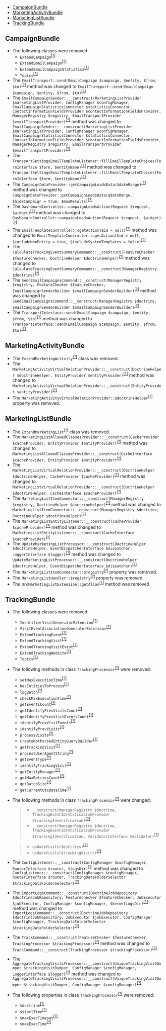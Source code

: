 - [CampaignBundle](#campaignbundle)
- [MarketingActivityBundle](#marketingactivitybundle)
- [MarketingListBundle](#marketinglistbundle)
- [TrackingBundle](#trackingbundle)

CampaignBundle
--------------
* The following classes were removed:
   - `ExtendCampaign`<sup>[[?]](https://github.com/oroinc/OroCRMMarketingBundle/tree/5.0.0/src/Oro/Bundle/CampaignBundle/Model/ExtendCampaign.php#L5 "Oro\Bundle\CampaignBundle\Model\ExtendCampaign")</sup>
   - `ExtendEmailCampaign`<sup>[[?]](https://github.com/oroinc/OroCRMMarketingBundle/tree/5.0.0/src/Oro/Bundle/CampaignBundle/Model/ExtendEmailCampaign.php#L5 "Oro\Bundle\CampaignBundle\Model\ExtendEmailCampaign")</sup>
   - `ExtendEmailCampaignStatistics`<sup>[[?]](https://github.com/oroinc/OroCRMMarketingBundle/tree/5.0.0/src/Oro/Bundle/CampaignBundle/Model/ExtendEmailCampaignStatistics.php#L5 "Oro\Bundle\CampaignBundle\Model\ExtendEmailCampaignStatistics")</sup>
   - `Topics`<sup>[[?]](https://github.com/oroinc/OroCRMMarketingBundle/tree/5.0.0/src/Oro/Bundle/CampaignBundle/Async/Topics.php#L8 "Oro\Bundle\CampaignBundle\Async\Topics")</sup>
* The `EmailTransport::send(EmailCampaign $campaign, $entity, $from, $to)`<sup>[[?]](https://github.com/oroinc/OroCRMMarketingBundle/tree/5.0.0/src/Oro/Bundle/CampaignBundle/Transport/EmailTransport.php#L50 "Oro\Bundle\CampaignBundle\Transport\EmailTransport")</sup> method was changed to `EmailTransport::send(EmailCampaign $campaign, $entity, $from, $to)`<sup>[[?]](https://github.com/oroinc/OroCRMMarketingBundle/tree/5.1.0-rc.2/src/Oro/Bundle/CampaignBundle/Transport/EmailTransport.php#L50 "Oro\Bundle\CampaignBundle\Transport\EmailTransport")</sup>
* The `EmailCampaignSender::__construct(MarketingListProvider $marketingListProvider, ConfigManager $configManager, EmailCampaignStatisticsConnector $statisticsConnector, ContactInformationFieldsProvider $contactInformationFieldsProvider, ManagerRegistry $registry, EmailTransportProvider $emailTransportProvider)`<sup>[[?]](https://github.com/oroinc/OroCRMMarketingBundle/tree/5.0.0/src/Oro/Bundle/CampaignBundle/Model/EmailCampaignSender.php#L72 "Oro\Bundle\CampaignBundle\Model\EmailCampaignSender")</sup> method was changed to `EmailCampaignSender::__construct(MarketingListProvider $marketingListProvider, ConfigManager $configManager, EmailCampaignStatisticsConnector $statisticsConnector, ContactInformationFieldsProvider $contactInformationFieldsProvider, ManagerRegistry $registry, EmailTransportProvider $emailTransportProvider)`<sup>[[?]](https://github.com/oroinc/OroCRMMarketingBundle/tree/5.1.0-rc.2/src/Oro/Bundle/CampaignBundle/Model/EmailCampaignSender.php#L72 "Oro\Bundle\CampaignBundle\Model\EmailCampaignSender")</sup>
* The `TransportSettingsEmailTemplateListener::fillEmailTemplateChoices(FormInterface $form, $entityName)`<sup>[[?]](https://github.com/oroinc/OroCRMMarketingBundle/tree/5.0.0/src/Oro/Bundle/CampaignBundle/Form/EventListener/TransportSettingsEmailTemplateListener.php#L91 "Oro\Bundle\CampaignBundle\Form\EventListener\TransportSettingsEmailTemplateListener")</sup> method was changed to `TransportSettingsEmailTemplateListener::fillEmailTemplateChoices(FormInterface $form, $entityName)`<sup>[[?]](https://github.com/oroinc/OroCRMMarketingBundle/tree/5.1.0-rc.2/src/Oro/Bundle/CampaignBundle/Form/EventListener/TransportSettingsEmailTemplateListener.php#L87 "Oro\Bundle\CampaignBundle\Form\EventListener\TransportSettingsEmailTemplateListener")</sup>
* The `CampaignDataProvider::getCampaignLeadsData($dateRange)`<sup>[[?]](https://github.com/oroinc/OroCRMMarketingBundle/tree/5.0.0/src/Oro/Bundle/CampaignBundle/Dashboard/CampaignDataProvider.php#L50 "Oro\Bundle\CampaignBundle\Dashboard\CampaignDataProvider")</sup> method was changed to `CampaignDataProvider::getCampaignLeadsData($dateRange, $hideCampaign = true, $maxResults)`<sup>[[?]](https://github.com/oroinc/OroCRMMarketingBundle/tree/5.1.0-rc.2/src/Oro/Bundle/CampaignBundle/Dashboard/CampaignDataProvider.php#L45 "Oro\Bundle\CampaignBundle\Dashboard\CampaignDataProvider")</sup>
* The `DashboardController::campaignLeadsAction(Request $request, $widget)`<sup>[[?]](https://github.com/oroinc/OroCRMMarketingBundle/tree/5.0.0/src/Oro/Bundle/CampaignBundle/Controller/Dashboard/DashboardController.php#L45 "Oro\Bundle\CampaignBundle\Controller\Dashboard\DashboardController")</sup> method was changed to `DashboardController::campaignLeadsAction(Request $request, $widget)`<sup>[[?]](https://github.com/oroinc/OroCRMMarketingBundle/tree/5.1.0-rc.2/src/Oro/Bundle/CampaignBundle/Controller/Dashboard/DashboardController.php#L43 "Oro\Bundle\CampaignBundle\Controller\Dashboard\DashboardController")</sup>
* The `EmailTemplateController::cgetAction($id = null)`<sup>[[?]](https://github.com/oroinc/OroCRMMarketingBundle/tree/5.0.0/src/Oro/Bundle/CampaignBundle/Controller/Api/Rest/EmailTemplateController.php#L28 "Oro\Bundle\CampaignBundle\Controller\Api\Rest\EmailTemplateController")</sup> method was changed to `EmailTemplateController::cgetAction($id = null, $includeNonEntity = true, $includeSystemTemplates = false)`<sup>[[?]](https://github.com/oroinc/OroCRMMarketingBundle/tree/5.1.0-rc.2/src/Oro/Bundle/CampaignBundle/Controller/Api/Rest/EmailTemplateController.php#L24 "Oro\Bundle\CampaignBundle\Controller\Api\Rest\EmailTemplateController")</sup>
* The `CalculateTrackingEventSummaryCommand::__construct(FeatureChecker $featureChecker, DoctrineHelper $doctrineHelper)`<sup>[[?]](https://github.com/oroinc/OroCRMMarketingBundle/tree/5.0.0/src/Oro/Bundle/CampaignBundle/Command/CalculateTrackingEventSummaryCommand.php#L30 "Oro\Bundle\CampaignBundle\Command\CalculateTrackingEventSummaryCommand")</sup> method was changed to `CalculateTrackingEventSummaryCommand::__construct(ManagerRegistry $doctrine)`<sup>[[?]](https://github.com/oroinc/OroCRMMarketingBundle/tree/5.1.0-rc.2/src/Oro/Bundle/CampaignBundle/Command/CalculateTrackingEventSummaryCommand.php#L31 "Oro\Bundle\CampaignBundle\Command\CalculateTrackingEventSummaryCommand")</sup>
* The `SendEmailCampaignsCommand::__construct(ManagerRegistry $registry, FeatureChecker $featureChecker, EmailCampaignSenderBuilder $emailCampaignSenderBuilder)`<sup>[[?]](https://github.com/oroinc/OroCRMMarketingBundle/tree/5.0.0/src/Oro/Bundle/CampaignBundle/Command/SendEmailCampaignsCommand.php#L28 "Oro\Bundle\CampaignBundle\Command\SendEmailCampaignsCommand")</sup> method was changed to `SendEmailCampaignsCommand::__construct(ManagerRegistry $doctrine, EmailCampaignSenderBuilder $emailCampaignSenderBuilder)`<sup>[[?]](https://github.com/oroinc/OroCRMMarketingBundle/tree/5.1.0-rc.2/src/Oro/Bundle/CampaignBundle/Command/SendEmailCampaignsCommand.php#L29 "Oro\Bundle\CampaignBundle\Command\SendEmailCampaignsCommand")</sup>
* The `TransportInterface::send(EmailCampaign $campaign, $entity, $from, $to)`<sup>[[?]](https://github.com/oroinc/OroCRMMarketingBundle/tree/5.0.0/src/Oro/Bundle/CampaignBundle/Transport/TransportInterface.php#L16 "Oro\Bundle\CampaignBundle\Transport\TransportInterface")</sup> method was changed to `TransportInterface::send(EmailCampaign $campaign, $entity, $from, $to)`<sup>[[?]](https://github.com/oroinc/OroCRMMarketingBundle/tree/5.1.0-rc.2/src/Oro/Bundle/CampaignBundle/Transport/TransportInterface.php#L19 "Oro\Bundle\CampaignBundle\Transport\TransportInterface")</sup>

MarketingActivityBundle
-----------------------
* The `ExtendMarketingActivity`<sup>[[?]](https://github.com/oroinc/OroCRMMarketingBundle/tree/5.0.0/src/Oro/Bundle/MarketingActivityBundle/Model/ExtendMarketingActivity.php#L11 "Oro\Bundle\MarketingActivityBundle\Model\ExtendMarketingActivity")</sup> class was removed.
* The `MarketingActivityVirtualRelationProvider::__construct(DoctrineHelper $doctrineHelper, EntityProvider $entityProvider)`<sup>[[?]](https://github.com/oroinc/OroCRMMarketingBundle/tree/5.0.0/src/Oro/Bundle/MarketingActivityBundle/Provider/MarketingActivityVirtualRelationProvider.php#L33 "Oro\Bundle\MarketingActivityBundle\Provider\MarketingActivityVirtualRelationProvider")</sup> method was changed to `MarketingActivityVirtualRelationProvider::__construct(EntityProvider $entityProvider)`<sup>[[?]](https://github.com/oroinc/OroCRMMarketingBundle/tree/5.1.0-rc.2/src/Oro/Bundle/MarketingActivityBundle/Provider/MarketingActivityVirtualRelationProvider.php#L20 "Oro\Bundle\MarketingActivityBundle\Provider\MarketingActivityVirtualRelationProvider")</sup>
* The `MarketingActivityVirtualRelationProvider::$doctrineHelper`<sup>[[?]](https://github.com/oroinc/OroCRMMarketingBundle/tree/5.0.0/src/Oro/Bundle/MarketingActivityBundle/Provider/MarketingActivityVirtualRelationProvider.php#L21 "Oro\Bundle\MarketingActivityBundle\Provider\MarketingActivityVirtualRelationProvider::$doctrineHelper")</sup> property was removed.

MarketingListBundle
-------------------
* The `ExtendMarketingList`<sup>[[?]](https://github.com/oroinc/OroCRMMarketingBundle/tree/5.0.0/src/Oro/Bundle/MarketingListBundle/Model/ExtendMarketingList.php#L5 "Oro\Bundle\MarketingListBundle\Model\ExtendMarketingList")</sup> class was removed.
* The `MarketingListAllowedClassesProvider::__construct(CacheProvider $cacheProvider, EntityProvider $entityProvider)`<sup>[[?]](https://github.com/oroinc/OroCRMMarketingBundle/tree/5.0.0/src/Oro/Bundle/MarketingListBundle/Provider/MarketingListAllowedClassesProvider.php#L26 "Oro\Bundle\MarketingListBundle\Provider\MarketingListAllowedClassesProvider")</sup> method was changed to `MarketingListAllowedClassesProvider::__construct(CacheInterface $cacheProvider, EntityProvider $entityProvider)`<sup>[[?]](https://github.com/oroinc/OroCRMMarketingBundle/tree/5.1.0-rc.2/src/Oro/Bundle/MarketingListBundle/Provider/MarketingListAllowedClassesProvider.php#L19 "Oro\Bundle\MarketingListBundle\Provider\MarketingListAllowedClassesProvider")</sup>
* The `MarketingListVirtualRelationProvider::__construct(DoctrineHelper $doctrineHelper, CacheProvider $cacheProvider)`<sup>[[?]](https://github.com/oroinc/OroCRMMarketingBundle/tree/5.0.0/src/Oro/Bundle/MarketingListBundle/Provider/MarketingListVirtualRelationProvider.php#L30 "Oro\Bundle\MarketingListBundle\Provider\MarketingListVirtualRelationProvider")</sup> method was changed to `MarketingListVirtualRelationProvider::__construct(DoctrineHelper $doctrineHelper, CacheInterface $cacheProvider)`<sup>[[?]](https://github.com/oroinc/OroCRMMarketingBundle/tree/5.1.0-rc.2/src/Oro/Bundle/MarketingListBundle/Provider/MarketingListVirtualRelationProvider.php#L23 "Oro\Bundle\MarketingListBundle\Provider\MarketingListVirtualRelationProvider")</sup>
* The `MarketingListItemConnector::__construct(ManagerRegistry $registry, DoctrineHelper $doctrineHelper)`<sup>[[?]](https://github.com/oroinc/OroCRMMarketingBundle/tree/5.0.0/src/Oro/Bundle/MarketingListBundle/Model/MarketingListItemConnector.php#L24 "Oro\Bundle\MarketingListBundle\Model\MarketingListItemConnector")</sup> method was changed to `MarketingListItemConnector::__construct(ManagerRegistry $doctrine, DoctrineHelper $doctrineHelper)`<sup>[[?]](https://github.com/oroinc/OroCRMMarketingBundle/tree/5.1.0-rc.2/src/Oro/Bundle/MarketingListBundle/Model/MarketingListItemConnector.php#L18 "Oro\Bundle\MarketingListBundle\Model\MarketingListItemConnector")</sup>
* The `MarketingListEntityListener::__construct(CacheProvider $cacheProvider)`<sup>[[?]](https://github.com/oroinc/OroCRMMarketingBundle/tree/5.0.0/src/Oro/Bundle/MarketingListBundle/EventListener/MarketingListEntityListener.php#L19 "Oro\Bundle\MarketingListBundle\EventListener\MarketingListEntityListener")</sup> method was changed to `MarketingListEntityListener::__construct(CacheInterface $cacheProvider)`<sup>[[?]](https://github.com/oroinc/OroCRMMarketingBundle/tree/5.1.0-rc.2/src/Oro/Bundle/MarketingListBundle/EventListener/MarketingListEntityListener.php#L16 "Oro\Bundle\MarketingListBundle\EventListener\MarketingListEntityListener")</sup>
* The `UpdateMarketingListProcessor::__construct(DoctrineHelper $doctrineHelper, EventDispatcherInterface $dispatcher, LoggerInterface $logger)`<sup>[[?]](https://github.com/oroinc/OroCRMMarketingBundle/tree/5.0.0/src/Oro/Bundle/MarketingListBundle/Async/UpdateMarketingListProcessor.php#L36 "Oro\Bundle\MarketingListBundle\Async\UpdateMarketingListProcessor")</sup> method was changed to `UpdateMarketingListProcessor::__construct(DoctrineHelper $doctrineHelper, EventDispatcherInterface $dispatcher)`<sup>[[?]](https://github.com/oroinc/OroCRMMarketingBundle/tree/5.1.0-rc.2/src/Oro/Bundle/MarketingListBundle/Async/UpdateMarketingListProcessor.php#L31 "Oro\Bundle\MarketingListBundle\Async\UpdateMarketingListProcessor")</sup>
* The `MarketingListItemConnector::$registry`<sup>[[?]](https://github.com/oroinc/OroCRMMarketingBundle/tree/5.0.0/src/Oro/Bundle/MarketingListBundle/Model/MarketingListItemConnector.php#L17 "Oro\Bundle\MarketingListBundle\Model\MarketingListItemConnector::$registry")</sup> property was removed.
* The `MarketingListHandler::$registry`<sup>[[?]](https://github.com/oroinc/OroCRMMarketingBundle/tree/5.0.0/src/Oro/Bundle/MarketingListBundle/Form/Handler/MarketingListHandler.php#L38 "Oro\Bundle\MarketingListBundle\Form\Handler\MarketingListHandler::$registry")</sup> property was removed.
* The `OroMarketingListExtension::getAlias`<sup>[[?]](https://github.com/oroinc/OroCRMMarketingBundle/tree/5.0.0/src/Oro/Bundle/MarketingListBundle/DependencyInjection/OroMarketingListExtension.php#L34 "Oro\Bundle\MarketingListBundle\DependencyInjection\OroMarketingListExtension::getAlias")</sup> method was removed.

TrackingBundle
--------------
* The following classes were removed:
   - `IdentifierVisitGeneratorExtension`<sup>[[?]](https://github.com/oroinc/OroCRMMarketingBundle/tree/5.0.0/src/Oro/Bundle/TrackingBundle/Tools/IdentifierVisitGeneratorExtension.php#L13 "Oro\Bundle\TrackingBundle\Tools\IdentifierVisitGeneratorExtension")</sup>
   - `VisitEventAssociationGeneratorExtension`<sup>[[?]](https://github.com/oroinc/OroCRMMarketingBundle/tree/5.0.0/src/Oro/Bundle/TrackingBundle/Tools/VisitEventAssociationGeneratorExtension.php#L14 "Oro\Bundle\TrackingBundle\Tools\VisitEventAssociationGeneratorExtension")</sup>
   - `ExtendTrackingEvent`<sup>[[?]](https://github.com/oroinc/OroCRMMarketingBundle/tree/5.0.0/src/Oro/Bundle/TrackingBundle/Model/ExtendTrackingEvent.php#L5 "Oro\Bundle\TrackingBundle\Model\ExtendTrackingEvent")</sup>
   - `ExtendTrackingVisit`<sup>[[?]](https://github.com/oroinc/OroCRMMarketingBundle/tree/5.0.0/src/Oro/Bundle/TrackingBundle/Model/ExtendTrackingVisit.php#L5 "Oro\Bundle\TrackingBundle\Model\ExtendTrackingVisit")</sup>
   - `ExtendTrackingVisitEvent`<sup>[[?]](https://github.com/oroinc/OroCRMMarketingBundle/tree/5.0.0/src/Oro/Bundle/TrackingBundle/Model/ExtendTrackingVisitEvent.php#L5 "Oro\Bundle\TrackingBundle\Model\ExtendTrackingVisitEvent")</sup>
   - `ExtendTrackingWebsite`<sup>[[?]](https://github.com/oroinc/OroCRMMarketingBundle/tree/5.0.0/src/Oro/Bundle/TrackingBundle/Model/ExtendTrackingWebsite.php#L5 "Oro\Bundle\TrackingBundle\Model\ExtendTrackingWebsite")</sup>
   - `Topics`<sup>[[?]](https://github.com/oroinc/OroCRMMarketingBundle/tree/5.0.0/src/Oro/Bundle/TrackingBundle/Async/Topics.php#L5 "Oro\Bundle\TrackingBundle\Async\Topics")</sup>
* The following methods in class `TrackingProcessor`<sup>[[?]](https://github.com/oroinc/OroCRMMarketingBundle/tree/5.0.0/src/Oro/Bundle/TrackingBundle/Processor/TrackingProcessor.php#L85 "Oro\Bundle\TrackingBundle\Processor\TrackingProcessor")</sup> were removed:
   - `setMaxExecutionTime`<sup>[[?]](https://github.com/oroinc/OroCRMMarketingBundle/tree/5.0.0/src/Oro/Bundle/TrackingBundle/Processor/TrackingProcessor.php#L85 "Oro\Bundle\TrackingBundle\Processor\TrackingProcessor::setMaxExecutionTime")</sup>
   - `hasEntitiesToProcess`<sup>[[?]](https://github.com/oroinc/OroCRMMarketingBundle/tree/5.0.0/src/Oro/Bundle/TrackingBundle/Processor/TrackingProcessor.php#L96 "Oro\Bundle\TrackingBundle\Processor\TrackingProcessor::hasEntitiesToProcess")</sup>
   - `logBatch`<sup>[[?]](https://github.com/oroinc/OroCRMMarketingBundle/tree/5.0.0/src/Oro/Bundle/TrackingBundle/Processor/TrackingProcessor.php#L181 "Oro\Bundle\TrackingBundle\Processor\TrackingProcessor::logBatch")</sup>
   - `checkMaxExecutionTime`<sup>[[?]](https://github.com/oroinc/OroCRMMarketingBundle/tree/5.0.0/src/Oro/Bundle/TrackingBundle/Processor/TrackingProcessor.php#L198 "Oro\Bundle\TrackingBundle\Processor\TrackingProcessor::checkMaxExecutionTime")</sup>
   - `getEventsCount`<sup>[[?]](https://github.com/oroinc/OroCRMMarketingBundle/tree/5.0.0/src/Oro/Bundle/TrackingBundle/Processor/TrackingProcessor.php#L217 "Oro\Bundle\TrackingBundle\Processor\TrackingProcessor::getEventsCount")</sup>
   - `getIdentifyPrevVisitsCount`<sup>[[?]](https://github.com/oroinc/OroCRMMarketingBundle/tree/5.0.0/src/Oro/Bundle/TrackingBundle/Processor/TrackingProcessor.php#L230 "Oro\Bundle\TrackingBundle\Processor\TrackingProcessor::getIdentifyPrevVisitsCount")</sup>
   - `getIdentifyPrevVisitEventsCount`<sup>[[?]](https://github.com/oroinc/OroCRMMarketingBundle/tree/5.0.0/src/Oro/Bundle/TrackingBundle/Processor/TrackingProcessor.php#L253 "Oro\Bundle\TrackingBundle\Processor\TrackingProcessor::getIdentifyPrevVisitEventsCount")</sup>
   - `identifyPrevVisitEvents`<sup>[[?]](https://github.com/oroinc/OroCRMMarketingBundle/tree/5.0.0/src/Oro/Bundle/TrackingBundle/Processor/TrackingProcessor.php#L274 "Oro\Bundle\TrackingBundle\Processor\TrackingProcessor::identifyPrevVisitEvents")</sup>
   - `identifyPrevVisits`<sup>[[?]](https://github.com/oroinc/OroCRMMarketingBundle/tree/5.0.0/src/Oro/Bundle/TrackingBundle/Processor/TrackingProcessor.php#L316 "Oro\Bundle\TrackingBundle\Processor\TrackingProcessor::identifyPrevVisits")</sup>
   - `processVisits`<sup>[[?]](https://github.com/oroinc/OroCRMMarketingBundle/tree/5.0.0/src/Oro/Bundle/TrackingBundle/Processor/TrackingProcessor.php#L454 "Oro\Bundle\TrackingBundle\Processor\TrackingProcessor::processVisits")</sup>
   - `createNotParsedEntityQueryBuilder`<sup>[[?]](https://github.com/oroinc/OroCRMMarketingBundle/tree/5.0.0/src/Oro/Bundle/TrackingBundle/Processor/TrackingProcessor.php#L474 "Oro\Bundle\TrackingBundle\Processor\TrackingProcessor::createNotParsedEntityQueryBuilder")</sup>
   - `getTrackingVisit`<sup>[[?]](https://github.com/oroinc/OroCRMMarketingBundle/tree/5.0.0/src/Oro/Bundle/TrackingBundle/Processor/TrackingProcessor.php#L544 "Oro\Bundle\TrackingBundle\Processor\TrackingProcessor::getTrackingVisit")</sup>
   - `processUserAgentString`<sup>[[?]](https://github.com/oroinc/OroCRMMarketingBundle/tree/5.0.0/src/Oro/Bundle/TrackingBundle/Processor/TrackingProcessor.php#L605 "Oro\Bundle\TrackingBundle\Processor\TrackingProcessor::processUserAgentString")</sup>
   - `getEventType`<sup>[[?]](https://github.com/oroinc/OroCRMMarketingBundle/tree/5.0.0/src/Oro/Bundle/TrackingBundle/Processor/TrackingProcessor.php#L632 "Oro\Bundle\TrackingBundle\Processor\TrackingProcessor::getEventType")</sup>
   - `identifyTrackingVisit`<sup>[[?]](https://github.com/oroinc/OroCRMMarketingBundle/tree/5.0.0/src/Oro/Bundle/TrackingBundle/Processor/TrackingProcessor.php#L666 "Oro\Bundle\TrackingBundle\Processor\TrackingProcessor::identifyTrackingVisit")</sup>
   - `getEntityManager`<sup>[[?]](https://github.com/oroinc/OroCRMMarketingBundle/tree/5.0.0/src/Oro/Bundle/TrackingBundle/Processor/TrackingProcessor.php#L694 "Oro\Bundle\TrackingBundle\Processor\TrackingProcessor::getEntityManager")</sup>
   - `getMaxRetriesCount`<sup>[[?]](https://github.com/oroinc/OroCRMMarketingBundle/tree/5.0.0/src/Oro/Bundle/TrackingBundle/Processor/TrackingProcessor.php#L711 "Oro\Bundle\TrackingBundle\Processor\TrackingProcessor::getMaxRetriesCount")</sup>
   - `getBatchSize`<sup>[[?]](https://github.com/oroinc/OroCRMMarketingBundle/tree/5.0.0/src/Oro/Bundle/TrackingBundle/Processor/TrackingProcessor.php#L721 "Oro\Bundle\TrackingBundle\Processor\TrackingProcessor::getBatchSize")</sup>
   - `getCurrentUtcDateTime`<sup>[[?]](https://github.com/oroinc/OroCRMMarketingBundle/tree/5.0.0/src/Oro/Bundle/TrackingBundle/Processor/TrackingProcessor.php#L731 "Oro\Bundle\TrackingBundle\Processor\TrackingProcessor::getCurrentUtcDateTime")</sup>
* The following methods in class `TrackingProcessor`<sup>[[?]](https://github.com/oroinc/OroCRMMarketingBundle/tree/5.1.0-rc.2/src/Oro/Bundle/TrackingBundle/Processor/TrackingProcessor.php#L35 "Oro\Bundle\TrackingBundle\Processor\TrackingProcessor")</sup> were changed:
  > - `__construct(ManagerRegistry $doctrine, TrackingEventIdentificationProvider $trackingIdentification)`<sup>[[?]](https://github.com/oroinc/OroCRMMarketingBundle/tree/5.0.0/src/Oro/Bundle/TrackingBundle/Processor/TrackingProcessor.php#L70 "Oro\Bundle\TrackingBundle\Processor\TrackingProcessor")</sup>
  > - `__construct(ManagerRegistry $doctrine, TrackingEventIdentificationProvider $trackingIdentification, ValidatorInterface $validator)`<sup>[[?]](https://github.com/oroinc/OroCRMMarketingBundle/tree/5.1.0-rc.2/src/Oro/Bundle/TrackingBundle/Processor/TrackingProcessor.php#L35 "Oro\Bundle\TrackingBundle\Processor\TrackingProcessor")</sup>

  > - `updateVisits($entities)`<sup>[[?]](https://github.com/oroinc/OroCRMMarketingBundle/tree/5.0.0/src/Oro/Bundle/TrackingBundle/Processor/TrackingProcessor.php#L370 "Oro\Bundle\TrackingBundle\Processor\TrackingProcessor")</sup>
  > - `updateVisits($trackingVisits)`<sup>[[?]](https://github.com/oroinc/OroCRMMarketingBundle/tree/5.1.0-rc.2/src/Oro/Bundle/TrackingBundle/Processor/TrackingProcessor.php#L105 "Oro\Bundle\TrackingBundle\Processor\TrackingProcessor")</sup>

* The `ConfigListener::__construct(ConfigManager $configManager, RouterInterface $router, $logsDir)`<sup>[[?]](https://github.com/oroinc/OroCRMMarketingBundle/tree/5.0.0/src/Oro/Bundle/TrackingBundle/EventListener/ConfigListener.php#L28 "Oro\Bundle\TrackingBundle\EventListener\ConfigListener")</sup> method was changed to `ConfigListener::__construct(ConfigManager $configManager, RouterInterface $router, TrackingDataFolderSelector $trackingDataFolderSelector)`<sup>[[?]](https://github.com/oroinc/OroCRMMarketingBundle/tree/5.1.0-rc.2/src/Oro/Bundle/TrackingBundle/EventListener/ConfigListener.php#L30 "Oro\Bundle\TrackingBundle\EventListener\ConfigListener")</sup>
* The `ImportLogsCommand::__construct(DoctrineJobRepository $doctrineJobRepository, FeatureChecker $featureChecker, JobExecutor $jobExecutor, ConfigManager $configManager, $kernelLogsDir)`<sup>[[?]](https://github.com/oroinc/OroCRMMarketingBundle/tree/5.0.0/src/Oro/Bundle/TrackingBundle/Command/ImportLogsCommand.php#L40 "Oro\Bundle\TrackingBundle\Command\ImportLogsCommand")</sup> method was changed to `ImportLogsCommand::__construct(DoctrineJobRepository $doctrineJobRepository, JobExecutor $jobExecutor, ConfigManager $configManager, TrackingDataFolderSelector $trackingDataFolderSelector)`<sup>[[?]](https://github.com/oroinc/OroCRMMarketingBundle/tree/5.1.0-rc.2/src/Oro/Bundle/TrackingBundle/Command/ImportLogsCommand.php#L41 "Oro\Bundle\TrackingBundle\Command\ImportLogsCommand")</sup>
* The `TrackCommand::__construct(FeatureChecker $featureChecker, TrackingProcessor $trackingProcessor)`<sup>[[?]](https://github.com/oroinc/OroCRMMarketingBundle/tree/5.0.0/src/Oro/Bundle/TrackingBundle/Command/TrackCommand.php#L28 "Oro\Bundle\TrackingBundle\Command\TrackCommand")</sup> method was changed to `TrackCommand::__construct(TrackingProcessor $trackingProcessor)`<sup>[[?]](https://github.com/oroinc/OroCRMMarketingBundle/tree/5.1.0-rc.2/src/Oro/Bundle/TrackingBundle/Command/TrackCommand.php#L29 "Oro\Bundle\TrackingBundle\Command\TrackCommand")</sup>
* The `AggregateTrackingVisitsProcessor::__construct(UniqueTrackingVisitDumper $trackingVisitDumper, ConfigManager $configManager, LoggerInterface $logger)`<sup>[[?]](https://github.com/oroinc/OroCRMMarketingBundle/tree/5.0.0/src/Oro/Bundle/TrackingBundle/Async/AggregateTrackingVisitsProcessor.php#L30 "Oro\Bundle\TrackingBundle\Async\AggregateTrackingVisitsProcessor")</sup> method was changed to `AggregateTrackingVisitsProcessor::__construct(UniqueTrackingVisitDumper $trackingVisitDumper, ConfigManager $configManager)`<sup>[[?]](https://github.com/oroinc/OroCRMMarketingBundle/tree/5.1.0-rc.2/src/Oro/Bundle/TrackingBundle/Async/AggregateTrackingVisitsProcessor.php#L30 "Oro\Bundle\TrackingBundle\Async\AggregateTrackingVisitsProcessor")</sup>
* The following properties in class `TrackingProcessor`<sup>[[?]](https://github.com/oroinc/OroCRMMarketingBundle/tree/5.0.0/src/Oro/Bundle/TrackingBundle/Processor/TrackingProcessor.php#L41 "Oro\Bundle\TrackingBundle\Processor\TrackingProcessor")</sup> were removed:
   - `$doctrine`<sup>[[?]](https://github.com/oroinc/OroCRMMarketingBundle/tree/5.0.0/src/Oro/Bundle/TrackingBundle/Processor/TrackingProcessor.php#L41 "Oro\Bundle\TrackingBundle\Processor\TrackingProcessor::$doctrine")</sup>
   - `$startTime`<sup>[[?]](https://github.com/oroinc/OroCRMMarketingBundle/tree/5.0.0/src/Oro/Bundle/TrackingBundle/Processor/TrackingProcessor.php#L62 "Oro\Bundle\TrackingBundle\Processor\TrackingProcessor::$startTime")</sup>
   - `$maxExecTimeout`<sup>[[?]](https://github.com/oroinc/OroCRMMarketingBundle/tree/5.0.0/src/Oro/Bundle/TrackingBundle/Processor/TrackingProcessor.php#L65 "Oro\Bundle\TrackingBundle\Processor\TrackingProcessor::$maxExecTimeout")</sup>
   - `$maxExecTime`<sup>[[?]](https://github.com/oroinc/OroCRMMarketingBundle/tree/5.0.0/src/Oro/Bundle/TrackingBundle/Processor/TrackingProcessor.php#L68 "Oro\Bundle\TrackingBundle\Processor\TrackingProcessor::$maxExecTime")</sup>

